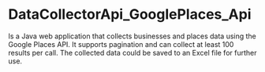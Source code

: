 # DataCollectorApi_GooglePlaces_Api
Is a Java web application that collects businesses and places data using the Google Places API. It supports pagination and can collect at least 100 results per call. The collected data could be saved to an Excel file for further use.
